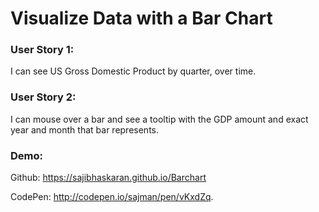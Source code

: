 # Visualize Data with a Bar Chart

### User Story 1:

I can see US Gross Domestic Product by quarter, over time.

### User Story 2:

I can mouse over a bar and see a tooltip with the GDP amount and exact year and month that bar represents.

### Demo:

Github: https://sajibhaskaran.github.io/Barchart

CodePen: http://codepen.io/sajman/pen/vKxdZq.
